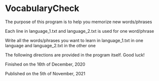 # VocabularyCheck

The purpose of this program is to help you memorize new words/phrases

Each line in language_1.txt and language_2.txt is used for one word/phrase

Write all the words/phrases you want to learn in language_1.txt in one language and language_2.txt in the other one

The following directions are provided in the program itself. Good luck!

Finished on the 16th of December, 2020

Published on the 5th of November, 2021
